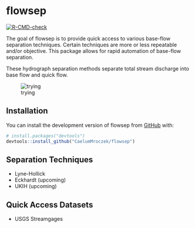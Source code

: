 
<!-- README.md is generated from README.Rmd. Please edit that file -->

# flowsep

<!-- badges: start -->

[![R-CMD-check](https://github.com/CaelumMroczek/flowsep/actions/workflows/R-CMD-check.yaml/badge.svg)](https://github.com/CaelumMroczek/flowsep/actions/workflows/R-CMD-check.yaml)
<!-- badges: end -->

The goal of flowsep is to provide quick access to various base-flow
separation techniques. Certain techniques are more or less repeatable
and/or objective. This package allows for rapid automation of base-flow
separation.

These hydrograph separation methods separate total stream discharge into
base flow and quick flow.

<figure>
<img src="~/Documents/GitHub/flowsep/man/figures/BF_diagram.svg"
alt="trying" />
<figcaption aria-hidden="true">trying</figcaption>
</figure>

## Installation

You can install the development version of flowsep from
[GitHub](https://github.com/) with:

``` r
# install.packages("devtools")
devtools::install_github("CaelumMroczek/flowsep")
```

## Separation Techniques

- Lyne-Hollick
- Eckhardt (upcoming)
- UKIH (upcoming)

## Quick Access Datasets

- USGS Streamgages
